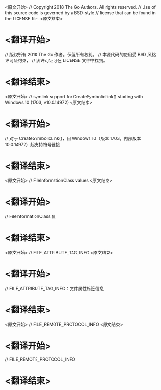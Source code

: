 
<原文开始>
// Copyright 2018 The Go Authors. All rights reserved.
// Use of this source code is governed by a BSD-style
// license that can be found in the LICENSE file.
<原文结束>

# <翻译开始>
// 版权所有 2018 The Go 作者。保留所有权利。
// 本源代码的使用受 BSD 风格许可证约束，
// 该许可证可在 LICENSE 文件中找到。
# <翻译结束>


<原文开始>
// symlink support for CreateSymbolicLink() starting with Windows 10 (1703, v10.0.14972)
<原文结束>

# <翻译开始>
// 对于 CreateSymbolicLink()，自 Windows 10（版本 1703，内部版本 10.0.14972）起支持符号链接
# <翻译结束>


<原文开始>
// FileInformationClass values
<原文结束>

# <翻译开始>
// FileInformationClass 值
# <翻译结束>


<原文开始>
// FILE_ATTRIBUTE_TAG_INFO
<原文结束>

# <翻译开始>
// FILE_ATTRIBUTE_TAG_INFO：文件属性标签信息
# <翻译结束>


<原文开始>
// FILE_REMOTE_PROTOCOL_INFO
<原文结束>

# <翻译开始>
// FILE_REMOTE_PROTOCOL_INFO
# <翻译结束>

